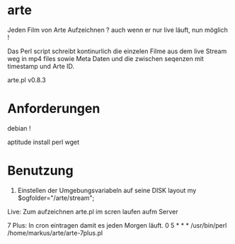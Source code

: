 arte
====

Jeden Film von Arte Aufzeichnen ? auch wenn er nur live läuft, nun möglich !

Das Perl script schreibt kontinurlich die einzelen Filme aus dem live Stream weg in mp4 files sowie Meta Daten und die zwischen seqenzen mit timestamp und Arte ID.

arte.pl v0.8.3


Anforderungen
====

debian ! 

aptitude install perl wget


Benutzung 
====
1. Einstellen der Umgebungsvariabeln auf seine DISK layout 
	my $ogfolder="/arte/stream";


Live:
Zum aufzeichnen arte.pl im scren laufen aufm Server 


7 Plus:
In cron eintragen damit es jeden Morgen läuft.
	0 5 * * * /usr/bin/perl /home/markus/arte/arte-7plus.pl
